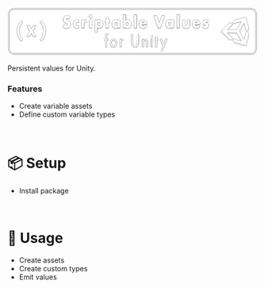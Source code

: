 ![](/.github/banner.png?raw=true "")

Persistent values for Unity.

### Features

* Create variable assets
* Define custom variable types

<br>

# 📦 Setup

* Install package

<br>

# 🚀 Usage

* Create assets
* Create custom types
* Emit values
